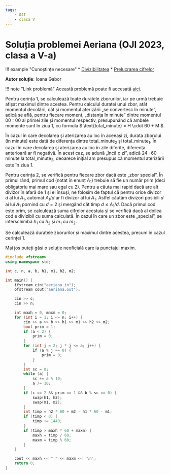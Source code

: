 ```yaml
---
tags:
    - OJI
    - clasa V
---
```


# Soluția problemei Aeriana (OJI 2023, clasa a V-a)

!!! example "Cunoștințe necesare"
    * [Divizibilitatea](https://edu.roalgo.ro/usor/divisibility/)
    * [Prelucrarea cifrelor](https://edu.roalgo.ro/usor/digits-manipulation/)

**Autor soluție**: Ioana Gabor

!!! note "Link problemă"
    Această problemă poate fi accesată [aici](https://kilonova.ro/problems/509/).

Pentru cerința $1$, se calculează toate duratele zborurilor, iar pe urmă trebuie afișat maximul dintre acestea. Pentru calculul duratei unui zbor, atât momentul decolării, cât și momentul aterizării „se convertesc în minute”, adică se află, pentru fiecare moment, „distanța în minute” dintre momentul $00:00$ al primei zile și momentul respectiv, presupunând că ambele momente sunt în ziua $1$, cu formula $ \text{total\_minute} = H \cdot 60 + M $.

În cazul în care decolarea și aterizarea au loc în aceeași zi, durata zborului (în minute) este dată de diferența dintre $\text{total\_minute}_2$ și $\text{total\_minute}_1$. În cazul în care decolarea și aterizarea au loc în zile diferite, diferența anterioară ar fi negativă. În acest caz, se adună „încă o zi”, adică $24 \cdot 60$ minute la $\text{total\_minute}_2$, deoarece inițial am presupus că momentul aterizării este în ziua $1$.

Pentru cerința $2$, se verifică pentru fiecare zbor dacă este „zbor special”. În primul rând, primul cod (notat în enunț $A_1$) trebuie să fie un număr prim (deci obligatoriu mai mare sau egal cu $2$). Pentru a căuta mai rapid dacă are alt divizor în afară de $1$ și el însuși, ne folosim de faptul că pentru orice divizor $d$ al lui $A_1$, automat $A_1 / d$ ar fi divizor al lui $A_1$. Astfel căutăm divizori posibili $d$ ai lui $A_1$ pornind cu $d = 2$ și mergând cât timp $d \leq A_1 / d$. Dacă primul cod este prim, se calculează suma cifrelor acestuia și se verifică dacă al doilea cod e divizibil cu suma calculată. În cazul în care un zbor este „special”, se interschimbă $h_1$ cu $h_2$ și $m_1$ cu $m_2$. 

Se calculează duratele zborurilor și maximul dintre acestea, precum în cazul cerinței $1$.

Mai jos puteți găsi o soluție neoficială care ia punctajul maxim.

```cpp
#include <fstream>
using namespace std;

int c, n, a, b, h1, m1, h2, m2;

int main() {
    ifstream cin("aeriana.in");
    ofstream cout("aeriana.out");

    cin >> c;
    cin >> n;

    int maxh = 0, maxm = 0;
    for (int i = 1; i <= n; i++) {
        cin >> a >> b >> h1 >> m1 >> h2 >> m2;
        bool prim = 1;
        if (a < 2) {
            prim = 0;
        }
        for (int j = 2; j * j <= a; j++) {
            if (a % j == 0) {
                prim = 0;
            }
        }
        int sc = 0;
        while (a) {
            sc += a % 10;
            a /= 10;
        }
        if (c == 2 && prim == 1 && b % sc == 0) {
            swap(h1, h2);
            swap(m1, m2);
        }
        int timp = h2 * 60 + m2 - h1 * 60 - m1;
        if (timp < 0) {
            timp += 1440;
        }
        if (timp > maxh * 60 + maxm) {
            maxh = timp / 60;
            maxm = timp % 60;
        }
    }

    cout << maxh << " " << maxm << '\n';
    return 0;
}
```